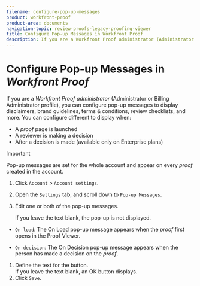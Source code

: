 ```yaml
---
filename: configure-pop-up-messages
product: workfront-proof
product-area: documents
navigation-topic: review-proofs-legacy-proofing-viewer
title: Configure Pop-up Messages in Workfront Proof
description: If you are a Workfront Proof administrator (Administrator or Billing Administrator profile), you can configure pop-up messages to display disclaimers, brand guidelines, terms & conditions, review checklists, and more. You can configure different to display when:
---
```


# Configure Pop-up Messages in *Workfront Proof*

If you are a *Workfront Proof administrator* (Administrator or Billing Administrator profile), you can configure pop-up messages to display disclaimers, brand guidelines, terms & conditions, review checklists, and more. You can configure different to display when:

* A *proof* page is launched
* A reviewer is making a decision
* After a decision is made (available only on Enterprise plans)

>[!IMPORTANT]
>
>Pop-up messages are set for the whole account and appear on every *proof* created in the account.

1. Click `Account` > `Account settings`.

1. Open the `Settings` tab, and scroll down to  `Pop-up Messages`.

1. Edit one or both of the pop-up messages.

   If you leave the text blank, the pop-up is not displayed.

  * `On load`:&nbsp;The On Load pop-up message appears when the *proof* first opens in the Proof Viewer.&nbsp;
  
  * `On decision`:&nbsp;The On Decision pop-up message appears when the person has made a decision on the *proof*.

1. Define the text for the button.   
   If you leave the text blank, an OK button displays.
1. Click `Save`.

